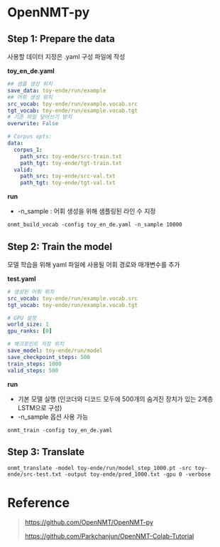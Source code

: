 # OpenNMT-py

## Step 1: Prepare the data

사용할 데이터 지정은 .yaml 구성 파일에 작성

**toy_en_de.yaml**

```yaml
## 샘플 생성 위치
save_data: toy-ende/run/example
## 어휘 생성 위치
src_vocab: toy-ende/run/example.vocab.src
tgt_vocab: toy-ende/run/example.vocab.tgt
# 기존 파일 덮어쓰기 방지
overwrite: False

# Corpus opts:
data:
  corpus_1:
    path_src: toy-ende/src-train.txt
    path_tgt: toy-ende/tgt-train.txt
  valid:
    path_src: toy-ende/src-val.txt
    path_tgt: toy-ende/tgt-val.txt
```

**run**

- -n_sample : 어휘 생성을 위해 샘플링된 라인 수 지정

```shell
onmt_build_vocab -config toy_en_de.yaml -n_sample 10000
```

## Step 2: Train the model

모델 학습을 위해 yaml 파일에 사용될 어휘 경로와 매개변수를 추가

**test.yaml**

```yaml
# 생성된 어휘 위치
src_vocab: toy-ende/run/example.vocab.src
tgt_vocab: toy-ende/run/example.vocab.tgt

# GPU 설정
world_size: 1
gpu_ranks: [0]

# 체크포인트 저장 위치
save_model: toy-ende/run/model
save_checkpoint_steps: 500
train_steps: 1000
valid_steps: 500
```

**run**

- 기본 모델 실행 (인코더와 디코드 모두에 500개의 숨겨진 장치가 있는 2계층 LSTM으로 구성)
- -n_sample 옵션 사용 가능

```shell
onmt_train -config toy_en_de.yaml
```

## Step 3: Translate

```shell
onmt_translate -model toy-ende/run/model_step_1000.pt -src toy-ende/src-test.txt -output toy-ende/pred_1000.txt -gpu 0 -verbose
```

# Reference

> <https://github.com/OpenNMT/OpenNMT-py>
>
> <https://github.com/Parkchanjun/OpenNMT-Colab-Tutorial>
